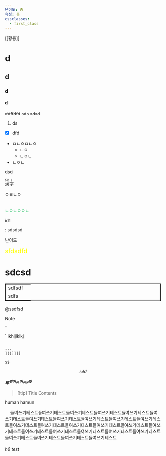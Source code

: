 ```yaml
---
난이도: 중
속성: 불
cssclasses:
  - first_class
---
```



[[황룡]]
# d
## d
### d
#### d
#dffdfd
sds
sdsd

1) ds
- [x] dfd


- ㅁㄴㅇㅁㄴㅇ
	- ㄴㅇ
	- ㄴㅇㄴ
- ㄴㅇㄴ


<span>dsd</span>

<ruby>漢<rt>Kan</rt>字<rt>ji</rt></ruby>


<table>
<tr>ㅇㄹㄴㅇ</tr>
</table>

<font color="#2DC26B">ㄴㅇㄴㅇㅇㄴ</font>



<span class="id1">id1</span>

: sdsdsd


난이도


<span style="font-size: 20px; color: yellow">sfdsdfd</span>

<h1>sdcsd</h1>



<table style="border: 2px solid black">
<tr><td>sdfsdf</td></tr>
<tr><td>sdfs<td/></tr>
</table>

@ssdfsd

> [!NOTE]
> 
> <sup><sub>``</sub></sup>

`
lkhljlklkj

```[[![[[

---
]()]]]]

$$
```



$$
sdd
$$

<b><i>뚜<sup>워어<sub>어</sub>
어<sub>어어</sub>엇</sup></i></b>


> [!tip] Title
> Contents


human
hamun


$\quad$들여쓰기테스트들여쓰기테스트들여쓰기테스트들여쓰기테스트들여쓰기테스트들여쓰기테스트들여쓰기테스트들여쓰기테스트들여쓰기테스트들여쓰기테스트들여쓰기테스트들여쓰기테스트들여쓰기테스트들여쓰기테스트들여쓰기테스트들여쓰기테스트들여쓰기테스트들여쓰기테스트들여쓰기테스트들여쓰기테스트들여쓰기테스트들여쓰기테스트들여쓰기테스트들여쓰기테스트들여쓰기테스트들여쓰기테스트


###### h6 test

